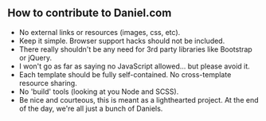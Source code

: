 ## How to contribute to Daniel.com

* No external links or resources (images, css, etc).
* Keep it simple. Browser support hacks should not be included.
* There really shouldn't be any need for 3rd party libraries like Bootstrap or jQuery.
* I won't go as far as saying no JavaScript allowed... but please avoid it.
* Each template should be fully self-contained. No cross-template resource sharing.
* No 'build' tools (looking at you Node and SCSS).
* Be nice and courteous, this is meant as a lighthearted project. At the end of the day, we're all just a bunch of Daniels.
